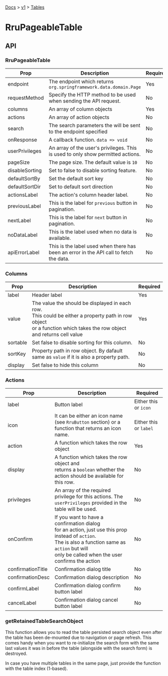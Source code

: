 [Docs](/) > [v1](/docs/v1/get-started) > [Tables](/docs/v1/components/RruPageableTable)


# RruPageableTable

## API

### RruPageableTable

| Prop | Description | Required |
|-|-|-|
| endpoint | The endpoint which returns `org.springframework.data.domain.Page` | Yes|
| requestMethod | Specify the HTTP method to be used when sending the API request. | No |
| columns| An array of column objects| Yes|
| actions| An array of action objects| No |
| search | The search parameters the will be sent to the endpoint specified| No |
| onResponse | A callback function. `data => void` | No |
| userPrivileges | An array of the user's privileges. This is used to only show permitted actions. | No |
| pageSize | The page size. The default value is `10`| No |
| disableSorting | Set to false to disable sorting feature.| No |
| defaultSortBy | Set the default sort key | No |
| defaultSortDir | Set to default sort direction | No |
| actionsLabel | The action's column header label. | No |
| previousLabel| This is the label for `previous` button in pagination.| No |
| nextLabel | This is the label for `next` button in pagination. | No |
| noDataLabel | This is the label used when no data is available. | No |
| apiErrorLabel | This is the label used when there has been an error in the API call to fetch the data. | No |

### Columns

| Prop | Description | Required |
|-|-|-|
| label | Header label | Yes |
| value | The value the should be displayed in each row.<br>This could be either a property path in row object<br>or a function which takes the row object and returns cell value | Yes |
| sortable | Set false to disable sorting for this column. | No |
| sortKey | Property path in row object. By dafault same as `value` if it is also a property path. | No |
| display | Set false to hide this column | No |

### Actions

| Prop | Description | Required |
|-|-|-|
| label | Button label | Either this or `icon` |
| icon | It can be either an icon name (see `RruButton` section) or a function that returns an icon name. | Either this or `label` |
| action | A function which takes the row object | Yes |
| display | A function which takes the row object and<br>returns a `boolean` whether the action should be available for this row. | No |
| privileges | An array of the required privilege for this actions. The `userPrivileges` provided in the table will be used. | No |
| onConfirm | If you want to have a confirmation dialog<br>for an action, just use this prop instead of `action`.<br> The is also a function same as `action` but will<br>only be called when the user confirms the action | No |
| confirmationTitle | Confirmation dialog title | No |
| confirmationDesc | Confirmation dialog description | No |
| confirmLabel | Confirmation dialog confirm button label | No |
| cancelLabel | Confirmation dialog cancel button label | No |

### getRetainedTableSearchObject
This function allows you to read the table persisted search object even after the table has been de-mounted due to navigation or page refresh. This comes handy when you want to re-initialize the search form with the same last values it was in before the table (alongside with the search form) is destroyed.

In case you have multiple tables in the same page, just provide the function with the table index (1-based).

